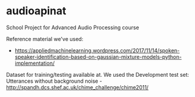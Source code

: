 # audioapinat
School Project for Advanced Audio Processing course

Reference material we've used:
- https://appliedmachinelearning.wordpress.com/2017/11/14/spoken-speaker-identification-based-on-gaussian-mixture-models-python-implementation/

Dataset for training/testing available at. We used the Development test set: Utterances without background noise
-http://spandh.dcs.shef.ac.uk/chime_challenge/chime2011/
